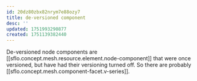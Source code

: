```yaml
---
id: 20dz80zbx82nrym7e88ozy7
title: de-versioned component
desc: ''
updated: 1751993290877
created: 1751139382440
---
```


De-versioned node components are [[sflo.concept.mesh.resource.element.node-component]] that were once versioned, but have had their versioning turned off. So there are probably [[sflo.concept.mesh.component-facet.v-series]].